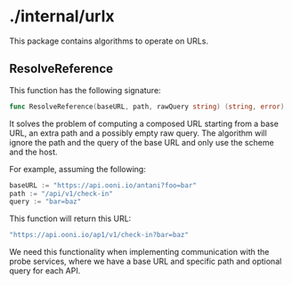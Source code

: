 # ./internal/urlx

This package contains algorithms to operate on URLs.

## ResolveReference

This function has the following signature:

```Go
func ResolveReference(baseURL, path, rawQuery string) (string, error)
```

It solves the problem of computing a composed URL starting from a base URL, an
extra path and a possibly empty raw query. The algorithm will ignore the path and
the query of the base URL and only use the scheme and the host.

For example, assuming the following:

```Go
baseURL := "https://api.ooni.io/antani?foo=bar"
path := "/api/v1/check-in"
query := "bar=baz"
```

This function will return this URL:

```Go
"https://api.ooni.io/ap1/v1/check-in?bar=baz"
```

We need this functionality when implementing communication with the probe services,
where we have a base URL and specific path and optional query for each API.
